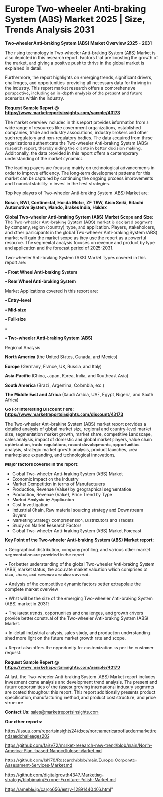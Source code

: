 # Europe Two-wheeler Anti-braking System (ABS) Market 2025 | Size, Trends Analysis 2031

<Strong> Two-wheeler Anti-braking System (ABS) Market Overview 2025 - 2031</strong>

The rising technology in Two-wheeler Anti-braking System (ABS) Market is also depicted in this research report. Factors that are boosting the growth of the market, and giving a positive push to thrive in the global market is explained in detail.

Furthermore, the report highlights on emerging trends, significant drivers, challenges, and opportunities, providing all necessary data for thriving in the industry. This report market research offers a comprehensive perspective, including an in-depth analysis of the present and future scenarios within the industry.

<strong>Request Sample Report @ <a href=https://www.marketreportsinsights.com/sample/43173>https://www.marketreportsinsights.com/sample/43173</a></strong>

The market overview included in this report provides information from a wide range of resources like government organizations, established companies, trade and industry associations, industry brokers and other such regulatory and non-regulatory bodies. The data acquired from these organizations authenticate the Two-wheeler Anti-braking System (ABS) research report, thereby aiding the clients in better decision making. Additionally, the data provided in this report offers a contemporary understanding of the market dynamics.

The leading players are focusing mainly on technological advancements in order to improve efficiency. The long-term development patterns for this market can be captured by continuing the ongoing process improvements and financial stability to invest in the best strategies.

Top Key players of Two-wheeler Anti-braking System (ABS) Market are:

<strong>Bosch, BWI, Continental, Honda Motor, ZF TRW, Aisin Seiki, Hitachi Automotive System, Mando, Brakes India, Haldex</strong>

<strong><b>Global Two-wheeler Anti-braking System (ABS) Market Scope and Size:</b></strong>
The Two-wheeler Anti-braking System (ABS) market is declared segment by company, region (country), type, and application. Players, stakeholders, and other participants in the global Two-wheeler Anti-braking System (ABS) market will gain the market scope as they use the report as a powerful resource. The segmental analysis focuses on revenue and product by type and application and the forecast period of 2025-2031.

Two-wheeler Anti-braking System (ABS) Market Types covered in this report are:

<strong>•  Front Wheel Anti-braking System

•  Rear Wheel Anti-braking System</strong>

Market Applications covered in this report are:

<strong>•  Entry-level

•  Mid-size

•  Full-size

•  

•  Two-wheeler Anti-braking System (ABS)</strong> 

Regional Analysis

<strong>North America</strong> (the United States, Canada, and Mexico)

<strong>Europe</strong> (Germany, France, UK, Russia, and Italy)

<strong>Asia-Pacific</strong> (China, Japan, Korea, India, and Southeast Asia)

<strong>South America</strong> (Brazil, Argentina, Colombia, etc.)

<strong>The Middle East and Africa</strong> (Saudi Arabia, UAE, Egypt, Nigeria, and South Africa)

<strong>Go For Interesting Discount Here: <a href=https://www.marketreportsinsights.com/discount/43173>https://www.marketreportsinsights.com/discount/43173</a></strong>

The Two-wheeler Anti-braking System (ABS) market report provides a detailed analysis of global market size, regional and country-level market size, segmentation market growth, market share, competitive Landscape, sales analysis, impact of domestic and global market players, value chain optimization, trade regulations, recent developments, opportunities analysis, strategic market growth analysis, product launches, area marketplace expanding, and technological innovations.

<strong><b>Major factors covered in the report:</b></strong>
<ul>
  <li>Global Two-wheeler Anti-braking System (ABS) Market </li>
  <li>Economic Impact on the Industry</li>
  <li>Market Competition in terms of Manufacturers</li>
  <li>Production, Revenue (Value) by geographical segmentation</li>
  <li>Production, Revenue (Value), Price Trend by Type</li>
  <li>Market Analysis by Application</li>
  <li>Cost Investigation</li>
  <li>Industrial Chain, Raw material sourcing strategy and Downstream Buyers</li>
  <li>Marketing Strategy comprehension, Distributors and Traders</li>
  <li>Study on Market Research Factors</li>
  <li>Global Two-wheeler Anti-braking System (ABS) Market Forecast</li>
</ul>

<strong><b>Key Point of the Two-wheeler Anti-braking System (ABS) Market report:</b></strong>

• Geographical distribution, company profiling, and various other market segmentation are provided in the report.

• For better understanding of the global Two-wheeler Anti-braking System (ABS) market status, the accurate market valuation which comprises of size, share, and revenue are also covered.

• Analysis of the competitive dynamic factors better extrapolate the complete market overview

• What will be the size of the emerging Two-wheeler Anti-braking System (ABS) market in 2031?

• The latest trends, opportunities and challenges, and growth drivers provide better construal of the Two-wheeler Anti-braking System (ABS) Market.

• In-detail industrial analysis, sales study, and production understanding shed more light on the future market growth rate and scope.

• Report also offers the opportunity for customization as per the customer request.

<strong>Request Sample Report @ <a href=https://www.marketreportsinsights.com/sample/43173>https://www.marketreportsinsights.com/sample/43173</a></strong>

At last, the Two-wheeler Anti-braking System (ABS) Market report includes investment come analysis and development trend analysis. The present and future opportunities of the fastest growing international industry segments are coated throughout this report. This report additionally presents product specification, manufacturing method, and product cost structure, and price structure.

<strong>Contact Us:</strong>
sales@marketreportsinsights.com

<strong>Our other reports:</strong>

<a href=https://issuu.com/reportsinsights24/docs/northamericaroofladdermarkettrendsandchallenges202>https://issuu.com/reportsinsights24/docs/northamericaroofladdermarkettrendsandchallenges202</a>

<a href=https://github.com/faizy72/market-research-new-trend/blob/main/North-America-Plant-based-Nanocellulose-Market.md>https://github.com/faizy72/market-research-new-trend/blob/main/North-America-Plant-based-Nanocellulose-Market.md</a>

<a href=https://github.com/Ishi78/Research/blob/main/Europe-Corporate-Assessment-Services-Market.md>https://github.com/Ishi78/Research/blob/main/Europe-Corporate-Assessment-Services-Market.md</a>

<a href=https://github.com/digitalgrowth4347/Marketing-strategy/blob/main/Europe-Furniture-Polish-Market.md>https://github.com/digitalgrowth4347/Marketing-strategy/blob/main/Europe-Furniture-Polish-Market.md</a>

<a href=https://ameblo.jp/cargo656/entry-12891440406.html>https://ameblo.jp/cargo656/entry-12891440406.html</a>"
